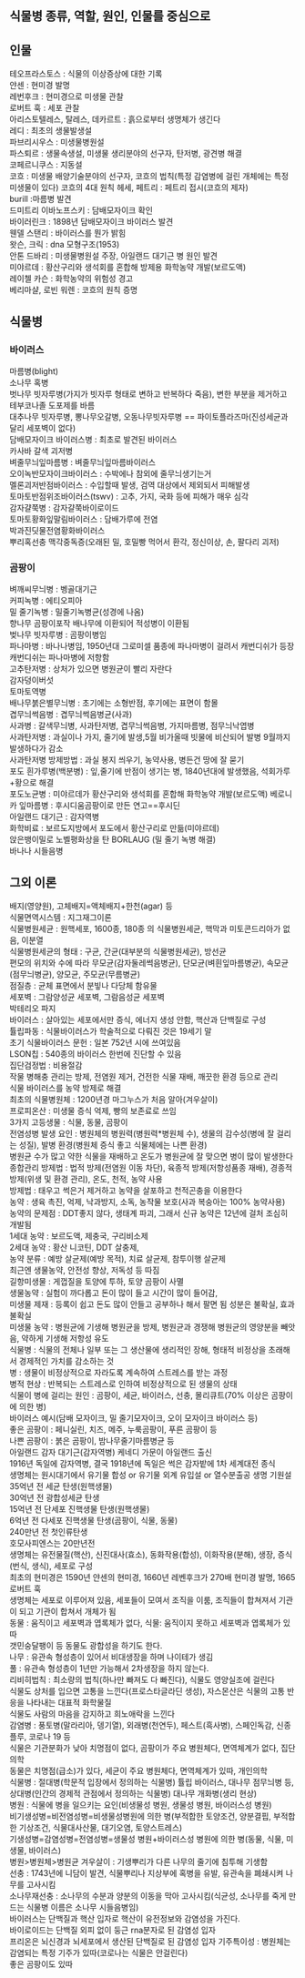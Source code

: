 ## 식물병 종류, 역할, 원인, 인물를 중심으로  
## 인물   
테오프라스토스 : 식물의 이상증상에 대한 기록     
얀센 : 현미경 발명            
레번후크 : 현미경으로 미생물 관찰        
로버트 훅 : 세포 관찰       
아리스토텔레스, 탈레스, 데카르트 : 흙으로부터 생명체가 생긴다         
레디 : 최초의 생물발생설      
파브리시우스 : 미생물병원설       
파스퇴르 : 생물속생설, 미생물 생리분야의 선구자, 탄저병, 광견병 해결        
코페르니쿠스 : 지동설            
코흐 : 미생물 배양기술분야의 선구자, 코흐의 법칙(특정 감염병에 걸린 개체에는 특정 미생물이 있다) 코흐의 4대 원칙 
헤세, 페트리 : 페트리 접시(코흐의 제자)          
burill :마름병 발견         
드미트리 이바노프스키 : 담배모자이크 확인        
바이러린크 : 1898년 담배모자이크 바이러스 발견        
웬델 스탠리 : 바이러스를 뭔가 밝힘        
왓슨, 크릭 : dna 모형구조(1953)   
안톤 드바리 : 미생물병원설 주장, 아일랜드 대기근 병 원인 발견  
미야르데 : 황산구리와 생석회를 혼합해 방제용 화학농약 개발(보르도액)  
레이첼 카슨 : 화학농약의 위험성 경고  
베리마샬, 로빈 워렌 : 코흐의 원칙 증명
## 식물병     
### 바이러스     
마름병(blight)       
소나무 혹병       
벗나무 빗자루병(가지가 빗자루 형태로 변하고 반복하다 죽음), 변한 부분을 제거하고 테부코나졸 도포제를 바름      
대추나무 빗자루병, 뽕나무오갈병, 오동나무빗자루병 == 파이토플라즈마(진성세균과 달리 세포벽이 없다)     
담배모자이크 바이러스병 : 최초로 발견된 바이러스           
카사바 갈색 괴저병     
벼줄무늬잎마름병 : 벼줄무늬잎마름바이러스     
오이녹반모자이크바이러스 : 수박에나 참외에 줄무늬생기는거       
멜론괴저반점바이러스 : 수입할때 발생, 검역 대상에서 제외되서 피해발생       
토마토반점위조바이러스(tswv) : 고추, 가지, 국화 등에 피해가 매우 심각             
감자걀쭉병 : 감자걀쭉바이로이드       
토마토황화잎말림바이러스 : 담배가루에 전염       
박과진딧물전염황화바이러스      
뿌리혹선충 
맥각중독증(오래된 밀, 호밀빵 먹어서 환각, 정신이상, 손, 팔다리 괴저)  

### 곰팡이     
벼깨씨무늬병 : 벵골대기근       
커피녹병 : 에티오피아       
밀 줄기녹병 : 밀줄기녹병균(성경에 나옴)       
향나무 곰팡이포작 배나무에 이환되어 적성병이 이환됨       
벚나무 빗자루병 : 곰팡이병임     
파나마병 : 바나나병임, 1950년대 그로미셀 품종에 파나마병이 걸려서 캐번디쉬가 등장 캐번디쉬는 파나마병에 저항함   
고추탄저병 : 상처가 있으면 병원균이 빨리 자란다  
감자덩이버섯       
토마토역병       
배나무붉은별무늬병 : 초기에는 소형반점, 후기에는 표면이 함몰       
겹무늬썩음병 : 겹무늬썩음병균(사과)     
사과병 : 갈색무늬병, 사과탄저병, 겹무늬썩음병, 가지마름병, 점무늬낙엽병       
사과탄저병 : 과실이나 가지, 줄기에 발생,5월 비가올때 빗물에 비산되어 발병 9월까지 발생하다가 감소       
사과탄저병 방제방법 : 과실 봉지 씌우기, 농약사용, 병든건 땅에 잘 묻기       
포도 흰가루병(백분병) : 잎,줄기에 반점이 생기는 병, 1840년대에 발생했음, 석회가루+황으로 해결     
포도노균병 : 미야르데가 황산구리와 생석회를 혼합해 화학농약 개발(보르도액) 
베로니카 잎마름병 : 후시디움곰팡이로 만든 연고==후시딘  
아일랜드 대기근 : 감자역병  
화학비료 : 보르도지방에서 포도에서 황산구리로 만듦(미야르데)  
앉은뱅이밀로 노벨평화상을 탄 BORLAUG (밀 줄기 녹병 해결)  
바나나 시들음병  
  
## 그외 이론     
배지(영양원), 고체배지=액체배지+한천(agar) 등       
식물면역시스템 : 지그재그이론       
식물병원세균 : 원핵세포, 1600종, 180종 의 식물병원세균, 핵막과 미토콘드리아가 없음, 이분열       
식물병원세균의 형태 : 구균, 간균(대부분의 식물병원세균), 방선균       
편모의 위치와 수에 따라 무모균(감자둘레썩음병균), 단모균(벼흰잎마름병균), 속모균(점무늬병균), 양모균, 주모균(무름병균)       
점질층 : 균체 표면에서 분빟나 다당체 함유물     
세포벽 : 그람양성균 세포벽, 그람음성균 세포벽     
박테리오 파지     
바이러스 : 살아있는 세포에서만 증식, 에너지 생성 안함, 핵산과 단백질로 구성     
튤립파동 : 식물바이러스가 학술적으로 다뤄진 것은 19세기 말     
초기 식물바이러스 문헌 : 일본 752년 시에 쓰여있음     
LSON칩 : 540종의 바이러스 한번에 진단할 수 있음       
집단검정법 : 비용절감     
작물 병해충 관리는 방제, 전염원 제거, 건전한 식물 재배, 깨끗한 환경 등으로 관리       
식물 바이러스를 농약 방제로 해결       
최초의 식물병원체 : 1200년경 마그누스가 처음 알아(겨우살이)       
프로피온산 : 미생물 증식 억제, 빵의 보존료로 쓰임       
3가지 고등생물 : 식물, 동물, 곰팡이       
전염성병 발생 요인 : 병원체의 병원력(병원력*병원체 수), 생물의 감수성(병에 잘 걸리는 성질), 발병 환경(병원체 증식 좋고 식물체에는 나쁜 환경)       
병원균 수가 많고 약한 식물을 재배하고 온도가 병원균에 잘 맞으면 병이 많이 발생한다       
종합관리 방제법 : 법적 방제(전염원 이동 차단), 육종적 방제(저항성품종 재배), 경종적 방제(위생 및 환경 관리), 온도, 천적, 농약 사용       
방제법 : 태우고 썩은거 제거하고 농약을 살포하고 천적곤충을 이용한다       
농약 : 생육 촉진, 억제, 낙과방지, 소독, 농작물 보호(사과 복숭아는 100% 농약사용)     
농약의 문제점 : DDT좋지 않다, 생태계 파괴, 그래서 신규 농약은 12년에 걸처 조심히 개발됨     
1세대 농약 : 보르도액, 제충국, 구리비소제       
2세대 농약 : 황산 니코틴, DDT 살충제,      
농약 분류 : 예방 살균제(예방 목적), 치료 살균제, 참투이행 살균제     
최근엔 생물농약, 안전성 향상, 저독성 등 따짐     
길항미생물 : 게껍질을 토양에 투하, 토양 곰팡이 사멸     
생물농약 : 실험이 까다롭고 돈이 많이 들고 시간이 많이 들어감,     
미생물 제재 : 등록이 쉽고 돈도 많이 안들고 공부하나 해서 팔면 됨 성분은 불확실, 효과 불확실       
미생물 농약 : 병원균에 기생해 병원균을 방제, 병원균과 경쟁해 병원균의 영양분을 빼앗음, 약하게 기생해 저항성 유도   
식물병 : 식물의 전체나 일부 또는 그 생산물에 생리적인 장해, 형태적 비정상을 초래해서 경제적인 가치를 감소하는 것   
병 : 생물이 비정상적으로 자라도록 계속하여 스트레스를 받는 과정    
병적 현상 : 반복되는 스트레스로 인하여 비정상적으로 된 생물의 상태  
식물이 병에 걸리는 원인 : 곰팡이, 세균, 바이러스, 선충, 몰리큐트(70% 이상은 곰팡이에 의한 병)  
바이러스 예시(담배 모자이크, 밀 줄기모자이크, 오이 모자이크 바이러스 등)  
좋은 곰팡이 : 페니실린, 치즈, 메주, 누룩곰팡이, 푸른 곰팡이 등  
나쁜 곰팡이 : 붉은 곰팡이, 밤나무줄기마름병균 등  
아일랜드 감자 대기근(감자역병) 케네디 가문이 아일랜드 출신  
1916년 독일에 감자역병, 결국 1918년에 독일은 썩은 감자밭에 1차 세계대전 종식  
생명체는 원시대기에서 유기물 합성 or 유기물 외계 유입설 or 열수분출공 생명 기원설  
35억년 전 세균 탄생(원핵생물)  
30억년 전 광합성세균 탄생  
15억년 전 단세포 진핵생물 탄생(원핵생물)  
6억년 전 다세포 진핵생물 탄생(곰팡이, 식물, 동물)  
240만년 전 첫인류탄생  
호모사피엔스는 20만년전  
생명체는 유전물질(핵산), 신진대사(효소), 동화작용(합성), 이화작용(분해), 생장, 증식(번식, 생식), 세포로 구성  
최초의 현미경은 1590년 얀센의 현미경, 1660년 레벤후크가 270배 현미경 발명, 1665 로버트 훅  
생명체는 세포로 이루어져 있음, 세포들이 모여서 조직을 이룸, 조직들이 합쳐져서 기관이 되고 기관이 합쳐서 개체가 됨  
동물 : 움직이고 세포벽과 엽록체가 없다, 식물: 움직이지 못하고 세포벽과 엽록체가 있따  
갯민숭달팽이 등 동물도 광합성을 하기도 한다.  
나무 : 유관속 형성층이 있어서 비대생장을 하며 나이테가 생김  
풀 : 유관속 형성층이 1년만 가능해서 2차생장을 하지 않는다.  
리비히법칙 : 최소량의 법칙(하나만 빠져도 다 빠진다), 식물도 영양실조에 걸린다    
식물도 상처를 입으면 고통을 느낀다(프로스타글라딘 생성), 자스몬산은 식물의 고통 반응을 나타내는 대표적 화학물질  
식물도 사람의 마음을 감지하고 희노애락을 느낀다  
감염병 : 풍토병(말라리아, 뎅기열), 외래병(천연두), 페스트(흑사병), 스페인독감, 신종플루, 코로나 19 등  
식물은 기관분화가 낮아 치명점이 없다, 곰팡이가 주요 병원체다, 면역체계가 없다, 집단의학    
동물은 치명점(급소)가 있다, 세균이 주요 병원체다, 면역체계가 있따, 개인의학      
식물병 : 절대병(학문적 입장에서 정의하는 식물병) 튤립 바이러스, 대나무 점무늬병 등, 상대병(인간의 경제적 관점에서 정의하는 식물병) 대나무 개화병(생리 현상)    
병원 : 식물에 병을 일으키는 요인(비생물성 병원, 생물성 병원, 바이러스성 병원)  
비기생성병=비전염성병=비생물성병원에 의한 병(부적합한 토양조건, 양분결핍, 부적합한 기상조건, 식물대사산물, 대기오염, 토양스트레스)  
기생성병=감염성병=전염성병=생물성 병원+바이러스성 병원에 의한 병(동물, 식물, 미생물, 바이러스)  
병원>병원체>병원균
겨우살이 : 기생뿌리가 다른 나무의 줄기에 침투해 기생함  
선충 : 1743년에 니담이 발견, 식물뿌리나 지상부에 혹병을 유발, 유관속을 폐쇄시켜 나무를 고사시킴  
소나무재선충 : 소나무의 수분과 양분의 이동을 막아 고사시킴(식균성, 소나무를 죽게 만드는 식물병 이름은 소나무 시들음병임)  
바이러스는 단백질과 핵산 입자로 핵산이 유전정보와 감염성을 가진다.  
바이로이드는 단백질 외피 없이 둥근 rna분자로 된 감염성 입자    
프리온은 뇌신경과 뇌세포에서 생산된 단백질로 된 감염성 입자 
기주특이성 : 병원체는 감염되는 특정 기주가 있따(코로나는 식물은 안걸린다)  
좋은 곰팡이도 있따  
